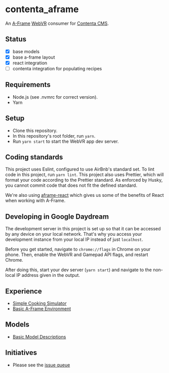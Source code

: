 # contenta_aframe
An [A-Frame](https://aframe.io) [WebVR](https://webvr.info/) consumer for [Contenta CMS](http://www.contentacms.org/).

## Status
* [x] base models
* [x] base a-frame layout
* [x] react integration
* [ ] contenta integration for populating recipes  

## Requirements
 * Node.js (see .nvmrc for correct version).
 * Yarn

## Setup
 * Clone this repository.
 * In this repository's root folder, run `yarn`.
 * Run `yarn start` to start the WebVR app dev server.

## Coding standards
This project uses Eslint, configured to use AirBnb's standard set. To lint code in this project, run `yarn lint`. This project also uses Prettier, which will format your code according to the Prettier standard. As enforced by Husky, you cannot commit code that does not fit the defined standard.

We're also using [aframe-react](https://www.npmjs.com/package/aframe-react) which gives us some of the benefits of React when working with A-Frame.

## Developing in Google Daydream
The development server in this project is set up so that it can be accessed by any device on your local network. That's why you access your development instance from your local IP instead of just `localhost`.

Before you get started, navigate to `chrome://flags` in Chrome on your phone. Then, enable the WebVR and Gamepad API flags, and restart Chrome.

After doing this, start your dev server (`yarn start`) and navigate to the non-local IP address given in the output.

## Experience
* [Simple Cooking Simulator](https://github.com/contentacms/contenta_aframe/issues/1)
* [Basic A-Frame Environment](http://www.contentacms.org/contenta_aframe/index.html)

## Models
* [Basic Model Descriptions](https://github.com/contentacms/contenta_aframe/pull/7)

## Initiatives
* Please see the [issue queue](https://github.com/contentacms/contenta_aframe/issues)
